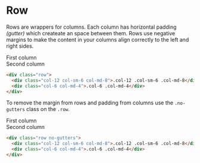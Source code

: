 # Row

Rows are wrappers for columns. Each column has horizontal padding _(gutter)_ which createate an space between them. Rows use negative margins to make the content in your columns align correctly to the left and right sides.


<div class="doc-preview py-3 px-3">
  <div class="container">
    <div class="row">
      <div class="col border border-muted">
      <div class="bg-light py-2 px-2 border border-secondary">
        First column
      </div>
      </div>
      <div class="col border border-muted">
      <div class="bg-light py-2 px-2 border border-secondary">
        Second column
      </div>
      </div>
    </div>
  </div>
</div>

```html
<div class="row">
  <div class="col-12 col-sm-6 col-md-8">.col-12 .col-sm-6 .col-md-8</div>
  <div class="col-6 col-md-4">.col-6 .col-md-4</div>
</div>
```

To remove the margin from rows and padding from columns use the `.no-gutters` class on the `.row`.

<div class="doc-preview py-3 px-3">
  <div class="container">
    <div class="row no-gutters">
      <div class="col">
      <div class="bg-light py-2 px-2 border border-secondary">
        First column
      </div>
      </div>
      <div class="col">
      <div class="bg-light py-2 px-2 border border-secondary">
        Second column
      </div>
      </div>
    </div>
  </div>
</div>

```html
<div class="row no-gutters">
  <div class="col-12 col-sm-6 col-md-8">.col-12 .col-sm-6 .col-md-8</div>
  <div class="col-6 col-md-4">.col-6 .col-md-4</div>
</div>
```